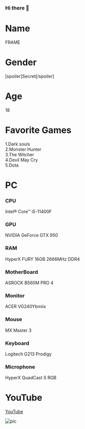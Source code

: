 ### Hi there 👋
# Name
FRAME 

# Gender
[spoiler]Secret[/spoiler]



# Age
18


# Favorite Games

1.Dark souls  <br>
2.Monster Hunter  <br>
3.The Witcher  <br>
4.Devil May Cry  <br>
5.Dota  <br>


# PC

### CPU  
 Intel® Core™ i5-11400F
 
### GPU  
NVIDIA GeForce GTX 950

### RAM  
HyperX FURY 16GB 2666MHz DDR4

### MotherBoard  
ASROCK B560M PRO 4

### Monitor   
ACER VG240Ybmiix

### Mouse   
MX Master 3  

### Keyboard 
Logitech G213 Prodigy

### Microphone  
HyperX QuadCast S RGB

# YouTube
[YouTube](https://www.youtube.com/channel/UC57K9QMejcvzrSQYiCrAoRw/featured) <br>

![pic](https://github.com/frame5482/frame5482/blob/main/Port%20%E0%B8%A3%E0%B8%B9%E0%B8%9B.png)

<!--
**frame5482/frame5482** is a ✨ _special_ ✨ repository because its `README.md` (this file) appears on your GitHub profile.
#


Here are some ideas to get you started:

- 🔭 I’m currently working on ...
- 🌱 I’m currently learning ...
- 👯 I’m looking to collaborate on ...
- 🤔 I’m looking for help with ...
- 💬 Ask me about ...
- 📫 How to reach me: ...
- 😄 Pronouns: ...
- ⚡ Fun fact: ...
-->
